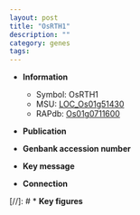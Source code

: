 ```yaml
---
layout: post
title: "OsRTH1"
description: ""
category: genes
tags: 
---
```


* **Information**  
    + Symbol: OsRTH1  
    + MSU: [LOC_Os01g51430](http://rice.uga.edu/cgi-bin/ORF_infopage.cgi?orf=LOC_Os01g51430)  
    + RAPdb: [Os01g0711600](http://rapdb.dna.affrc.go.jp/viewer/gbrowse_details/irgsp1?name=Os01g0711600)  

* **Publication**  

* **Genbank accession number**  

* **Key message**  

* **Connection**  

[//]: # * **Key figures**  


